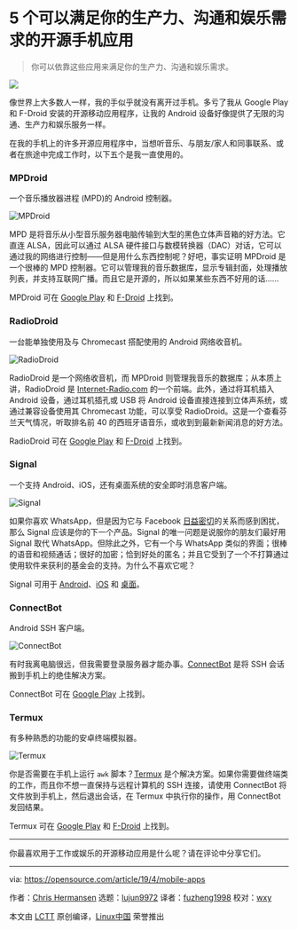 [#]: collector: "lujun9972"
[#]: translator: "fuzheng1998"
[#]: reviewer: "wxy"
[#]: publisher: " "
[#]: url: " "
[#]: subject: "5 open source mobile apps"
[#]: via: "https://opensource.com/article/19/4/mobile-apps"
[#]: author: "Chris Hermansen https://opensource.com/users/clhermansen/users/bcotton/users/clhermansen/users/bcotton/users/clhermansen"

5 个可以满足你的生产力、沟通和娱乐需求的开源手机应用
======

> 你可以依靠这些应用来满足你的生产力、沟通和娱乐需求。

![](https://img.linux.net.cn/data/attachment/album/201906/03/001949brnq19j5qeqn3onv.jpg)

像世界上大多数人一样，我的手似乎就没有离开过手机。多亏了我从 Google Play 和 F-Droid 安装的开源移动应用程序，让我的 Android 设备好像提供了无限的沟通、生产力和娱乐服务一样。

在我的手机上的许多开源应用程序中，当想听音乐、与朋友/家人和同事联系、或者在旅途中完成工作时，以下五个是我一直使用的。

### MPDroid

一个音乐播放器进程 (MPD)的 Android 控制器。

![MPDroid][2]

MPD 是将音乐从小型音乐服务器电脑传输到大型的黑色立体声音箱的好方法。它直连 ALSA，因此可以通过 ALSA 硬件接口与数模转换器（DAC）对话，它可以通过我的网络进行控制——但是用什么东西控制呢？好吧，事实证明 MPDroid 是一个很棒的 MPD 控制器。它可以管理我的音乐数据库，显示专辑封面，处理播放列表，并支持互联网广播。而且它是开源的，所以如果某些东西不好用的话……

MPDroid 可在 [Google Play][4] 和 [F-Droid][5] 上找到。

### RadioDroid

一台能单独使用及与 Chromecast 搭配使用的 Android 网络收音机。

![RadioDroid][6]

RadioDroid 是一个网络收音机，而 MPDroid 则管理我音乐的数据库；从本质上讲，RadioDroid 是 [Internet-Radio.com][7] 的一个前端。此外，通过将耳机插入 Android 设备，通过耳机插孔或 USB 将 Android 设备直接连接到立体声系统，或通过兼容设备使用其 Chromecast 功能，可以享受 RadioDroid。这是一个查看芬兰天气情况，听取排名前 40 的西班牙语音乐，或收到到最新新闻消息的好方法。

RadioDroid 可在 [Google Play][8] 和 [F-Droid][9] 上找到。

### Signal

一个支持 Android、iOS，还有桌面系统的安全即时消息客户端。

![Signal][10]

如果你喜欢 WhatsApp，但是因为它与 Facebook [日益密切][11]的关系而感到困扰，那么 Signal 应该是你的下一个产品。Signal 的唯一问题是说服你的朋友们最好用 Signal 取代 WhatsApp。但除此之外，它有一个与 WhatsApp 类似的界面；很棒的语音和视频通话；很好的加密；恰到好处的匿名；并且它受到了一个不打算通过使用软件来获利的基金会的支持。为什么不喜欢它呢？

Signal 可用于 [Android][12]、[iOS][13] 和 [桌面][14]。

### ConnectBot

Android SSH 客户端。

![ConnectBot][15]

有时我离电脑很远，但我需要登录服务器才能办事。[ConnectBot][16] 是将 SSH 会话搬到手机上的绝佳解决方案。

ConnectBot 可在 [Google Play][17] 上找到。

### Termux

有多种熟悉的功能的安卓终端模拟器。

![Termux][18]

你是否需要在手机上运行 `awk` 脚本？[Termux][19] 是个解决方案。如果你需要做终端类的工作，而且你不想一直保持与远程计算机的 SSH 连接，请使用 ConnectBot 将文件放到手机上，然后退出会话，在 Termux 中执行你的操作，用 ConnectBot 发回结果。

Termux 可在 [Google Play][20] 和 [F-Droid][21] 上找到。

* * *

你最喜欢用于工作或娱乐的开源移动应用是什么呢？请在评论中分享它们。

--------------------------------------------------------------------------------

via: https://opensource.com/article/19/4/mobile-apps

作者：[Chris Hermansen][a]
选题：[lujun9972][b]
译者：[fuzheng1998](https://github.com/fuzheng1998)
校对：[wxy](https://github.com/wxy)

本文由 [LCTT](https://github.com/LCTT/TranslateProject) 原创编译，[Linux中国](https://linux.cn/) 荣誉推出

[a]: https://opensource.com/users/clhermansen/users/bcotton/users/clhermansen/users/bcotton/users/clhermansen
[b]: https://github.com/lujun9972
[1]: https://opensource.com/sites/default/files/styles/image-full-size/public/lead-images/rh_003588_01_rd3os.combacktoschoolserieshe_rh_041x_0.png?itok=tfg6_I78
[2]: https://opensource.com/sites/default/files/uploads/mpdroid.jpg "MPDroid"
[3]: https://opensource.com/article/17/4/fun-new-gadget
[4]: https://play.google.com/store/apps/details?id=com.namelessdev.mpdroid&hl=en_US
[5]: https://f-droid.org/en/packages/com.namelessdev.mpdroid/
[6]: https://opensource.com/sites/default/files/uploads/radiodroid.png "RadioDroid"
[7]: https://www.internet-radio.com/
[8]: https://play.google.com/store/apps/details?id=net.programmierecke.radiodroid2
[9]: https://f-droid.org/en/packages/net.programmierecke.radiodroid2/
[10]: https://opensource.com/sites/default/files/uploads/signal.png "Signal"
[11]: https://opensource.com/article/19/3/open-messenger-client
[12]: https://play.google.com/store/apps/details?id=org.thoughtcrime.securesms
[13]: https://itunes.apple.com/us/app/signal-private-messenger/id874139669?mt=8
[14]: https://signal.org/download/
[15]: https://opensource.com/sites/default/files/uploads/connectbot.png "ConnectBot"
[16]: https://connectbot.org/
[17]: https://play.google.com/store/apps/details?id=org.connectbot
[18]: https://opensource.com/sites/default/files/uploads/termux.jpg "Termux"
[19]: https://termux.com/
[20]: https://play.google.com/store/apps/details?id=com.termux
[21]: https://f-droid.org/packages/com.termux/
